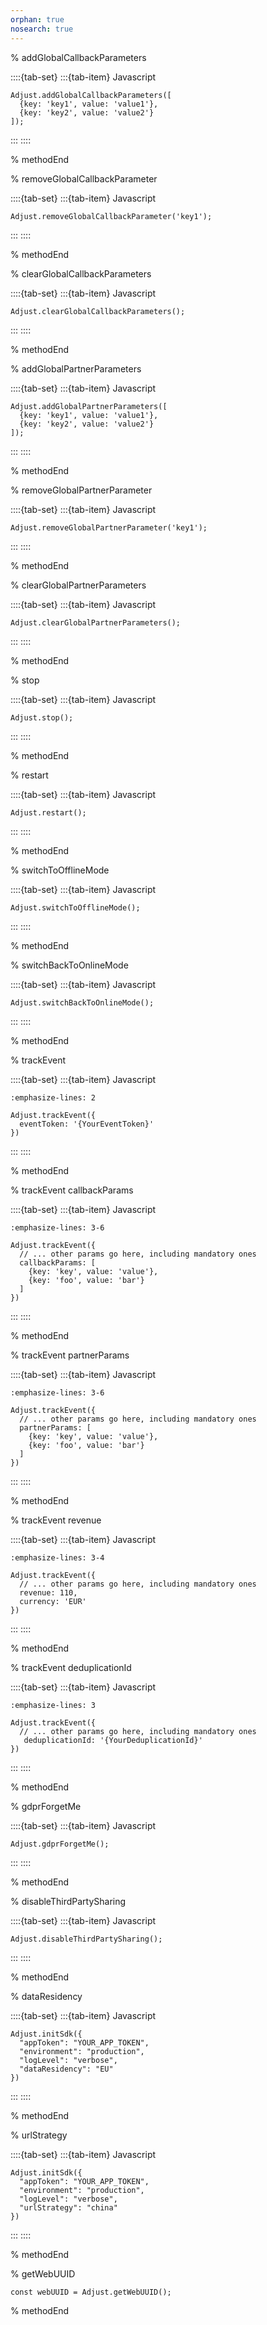 ```yaml
---
orphan: true
nosearch: true
---
```


% addGlobalCallbackParameters

::::{tab-set}
:::{tab-item} Javascript
```{code-block} js
Adjust.addGlobalCallbackParameters([
  {key: 'key1', value: 'value1'},
  {key: 'key2', value: 'value2'}
]);
```
:::
::::

% methodEnd

% removeGlobalCallbackParameter

::::{tab-set}
:::{tab-item} Javascript
```{code-block} js
Adjust.removeGlobalCallbackParameter('key1');
```
:::
::::

% methodEnd

% clearGlobalCallbackParameters

::::{tab-set}
:::{tab-item} Javascript
```{code-block} js
Adjust.clearGlobalCallbackParameters();
```
:::
::::

% methodEnd

% addGlobalPartnerParameters

::::{tab-set}
:::{tab-item} Javascript
```{code-block} js
Adjust.addGlobalPartnerParameters([
  {key: 'key1', value: 'value1'},
  {key: 'key2', value: 'value2'}
]);
```
:::
::::

% methodEnd

% removeGlobalPartnerParameter

::::{tab-set}
:::{tab-item} Javascript
```{code-block} js
Adjust.removeGlobalPartnerParameter('key1');
```
:::
::::

% methodEnd

% clearGlobalPartnerParameters

::::{tab-set}
:::{tab-item} Javascript
```{code-block} js
Adjust.clearGlobalPartnerParameters();
```
:::
::::

% methodEnd

% stop

::::{tab-set}
:::{tab-item} Javascript
```{code-block} js
Adjust.stop();
```
:::
::::

% methodEnd

% restart

::::{tab-set}
:::{tab-item} Javascript
```{code-block} js
Adjust.restart();
```
:::
::::

% methodEnd

% switchToOfflineMode

::::{tab-set}
:::{tab-item} Javascript
```{code-block} js
Adjust.switchToOfflineMode();
```
:::
::::

% methodEnd

% switchBackToOnlineMode

::::{tab-set}
:::{tab-item} Javascript
```{code-block} js
Adjust.switchBackToOnlineMode();
```
:::
::::

% methodEnd

% trackEvent

::::{tab-set}
:::{tab-item} Javascript
```{code-block} js
:emphasize-lines: 2

Adjust.trackEvent({
  eventToken: '{YourEventToken}'
})
```
:::
::::

% methodEnd

% trackEvent callbackParams

::::{tab-set}
:::{tab-item} Javascript
```{code-block} js
:emphasize-lines: 3-6

Adjust.trackEvent({
  // ... other params go here, including mandatory ones
  callbackParams: [
    {key: 'key', value: 'value'}, 
    {key: 'foo', value: 'bar'}
  ]
})
```
:::
::::

% methodEnd

% trackEvent partnerParams

::::{tab-set}
:::{tab-item} Javascript
```{code-block} js
:emphasize-lines: 3-6

Adjust.trackEvent({
  // ... other params go here, including mandatory ones
  partnerParams: [
    {key: 'key', value: 'value'}, 
    {key: 'foo', value: 'bar'}
  ]
})
```
:::
::::

% methodEnd

% trackEvent revenue

::::{tab-set}
:::{tab-item} Javascript
```{code-block} js
:emphasize-lines: 3-4

Adjust.trackEvent({
  // ... other params go here, including mandatory ones
  revenue: 110,
  currency: 'EUR'
})
```
:::
::::

% methodEnd

% trackEvent deduplicationId

::::{tab-set}
:::{tab-item} Javascript
```{code-block} js
:emphasize-lines: 3

Adjust.trackEvent({
  // ... other params go here, including mandatory ones
   deduplicationId: '{YourDeduplicationId}'
})
```
:::
::::

% methodEnd

% gdprForgetMe

::::{tab-set}
:::{tab-item} Javascript
```{code-block} js
Adjust.gdprForgetMe();
```
:::
::::

% methodEnd

% disableThirdPartySharing

::::{tab-set}
:::{tab-item} Javascript
```{code-block} js
Adjust.disableThirdPartySharing();
```
:::
::::

% methodEnd

% dataResidency

::::{tab-set}
:::{tab-item} Javascript
```{code-block} js
Adjust.initSdk({
  "appToken": "YOUR_APP_TOKEN",
  "environment": "production",
  "logLevel": "verbose",
  "dataResidency": "EU"
})
```
:::
::::

% methodEnd

% urlStrategy

::::{tab-set}
:::{tab-item} Javascript
```{code-block} js
Adjust.initSdk({
  "appToken": "YOUR_APP_TOKEN",
  "environment": "production",
  "logLevel": "verbose",
  "urlStrategy": "china"
})
```
:::
::::

% methodEnd

% getWebUUID

```{code-block} js
const webUUID = Adjust.getWebUUID();
```

% methodEnd
